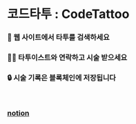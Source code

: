# 코드타투 : CodeTattoo
### 👀 웹 사이트에서 타투를 검색하세요
### ✍🏻 타투이스트와 연락하고 시술 받으세요
### 🔒 시술 기록은 블록체인에 저장됩니다

</br>

### [notion](https://elfin-bottle-d20.notion.site/CodeTattoo-Project-2bd3fa04072145d4a0778d08d9e3df22)
